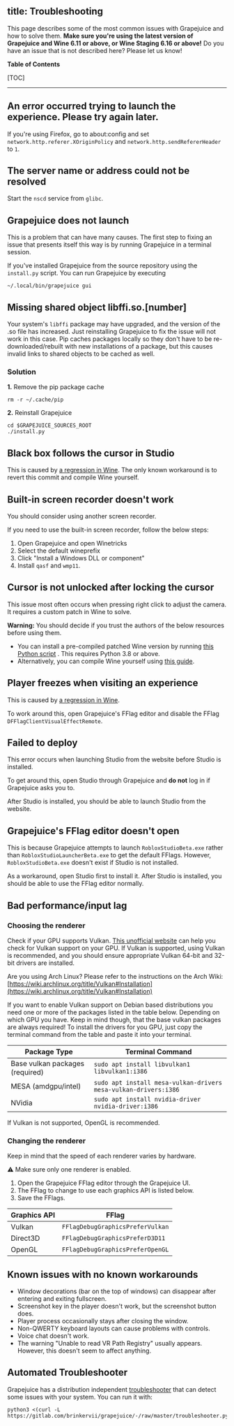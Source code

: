 title: Troubleshooting
---
This page describes some of the most common issues with Grapejuice and how to solve them. **Make sure you're using the
latest version of Grapejuice and Wine 6.11 or above, or Wine Staging 6.16 or above!** Do you have an issue that is not
described here? Please let us know!

**Table of Contents**

[TOC]

---

## An error occurred trying to launch the experience. Please try again later.

If you're using Firefox, go to about:config and set `network.http.referer.XOriginPolicy`
and `network.http.sendRefererHeader` to `1`.

## The server name or address could not be resolved

Start the `nscd` service from `glibc`.

## Grapejuice does not launch

This is a problem that can have many causes. The first step to fixing an issue that presents itself this way is by
running Grapejuice in a terminal session.

If you've installed Grapejuice from the source repository using the `install.py` script. You can run Grapejuice by
executing

```
~/.local/bin/grapejuice gui
```

## Missing shared object libffi.so.[number]

Your system's `libffi` package may have upgraded, and the version of the .so file has increased. Just reinstalling
Grapejuice to fix the issue will not work in this case. Pip caches packages locally so they don't have to be
re-downloaded/rebuilt with new installations of a package, but this causes invalid links to shared objects to be cached
as well.

### Solution

**1.** Remove the pip package cache

```
rm -r ~/.cache/pip
```

**2.** Reinstall Grapejuice

```
cd $GRAPEJUICE_SOURCES_ROOT
./install.py
```

## Black box follows the cursor in Studio

This is caused by [a regression in Wine](https://source.winehq.org/git/wine.git/commit/db2b266). The only known
workaround is to revert this commit and compile Wine yourself.

## Built-in screen recorder doesn't work

You should consider using another screen recorder.

If you need to use the built-in screen recorder, follow the below steps:

1. Open Grapejuice and open Winetricks
2. Select the default wineprefix
3. Click "Install a Windows DLL or component"
4. Install `qasf` and `wmp11`.

## Cursor is not unlocked after locking the cursor

This issue most often occurs when pressing right click to adjust the camera. It requires a custom patch in Wine to
solve.

**Warning:** You should decide if you trust the authors of the below resources before using them.

- You can install a pre-compiled patched Wine version by running [this Python script](https://pastebin.com/raw/5SeVb005)
  . This requires Python 3.8 or above.
- Alternatively, you can compile Wine yourself using [this guide](https://github.com/e666666/robloxWineBuildGuide).

## Player freezes when visiting an experience

This is caused by [a regression in Wine](https://source.winehq.org/git/wine.git/commit/7ef35b3).

To work around this, open Grapejuice's FFlag editor and disable the FFlag `DFFlagClientVisualEffectRemote`.

## Failed to deploy

This error occurs when launching Studio from the website before Studio is installed.

To get around this, open Studio through Grapejuice and **do not** log in if Grapejuice asks you to.

After Studio is installed, you should be able to launch Studio from the website.

## Grapejuice's FFlag editor doesn't open

This is because Grapejuice attempts to launch `RobloxStudioBeta.exe` rather than `RobloxStudioLauncherBeta.exe` to get
the default FFlags. However, `RobloxStudioBeta.exe` doesn't exist if Studio is not installed.

As a workaround, open Studio first to install it. After Studio is installed, you should be able to use the FFlag editor
normally.

## Bad performance/input lag

### Choosing the renderer

Check if your GPU supports Vulkan. [This unofficial website](https://vulkan.gpuinfo.org/listdevices.php) can help you
check for Vulkan support on your GPU. If Vulkan is supported, using Vulkan is recommended, and you should ensure
appropriate Vulkan 64-bit and 32-bit drivers are installed.

Are you using Arch Linux? Please refer to the instructions on the Arch
Wiki: [https://wiki.archlinux.org/title/Vulkan#Installation](https://wiki.archlinux.org/title/Vulkan#Installation)

If you want to enable Vulkan support on Debian based distributions you need one or more of the packages listed in the
table below. Depending on which GPU you have. Keep in mind though, that the base vulkan packages are always required! To
install the drivers for you GPU, just copy the terminal command from the table and paste it into your terminal.

| Package Type                    | Terminal Command                                                |
|---------------------------------|-----------------------------------------------------------------|
| Base vulkan packages (required) | `sudo apt install libvulkan1 libvulkan1:i386`                   |
| MESA (amdgpu/intel)             | `sudo apt install mesa-vulkan-drivers mesa-vulkan-drivers:i386` |
| NVidia                          | `sudo apt install nvidia-driver nvidia-driver:i386`             |

If Vulkan is not supported, OpenGL is recommended.

### Changing the renderer

Keep in mind that the speed of each renderer varies by hardware.

:warning: Make sure only one renderer is enabled.

1. Open the Grapejuice FFlag editor through the Grapejuice UI.
2. The FFlag to change to use each graphics API is listed below.
3. Save the FFlags.

| Graphics API | FFlag                            |
|--------------|----------------------------------|
| Vulkan       | `FFlagDebugGraphicsPreferVulkan` |
| Direct3D     | `FFlagDebugGraphicsPreferD3D11`  |
| OpenGL       | `FFlagDebugGraphicsPreferOpenGL` |

## Known issues with no known workarounds

- Window decorations (bar on the top of windows) can disappear after entering and exiting fullscreen.
- Screenshot key in the player doesn't work, but the screenshot button does.
- Player process occasionally stays after closing the window.
- Non-QWERTY keyboard layouts can cause problems with controls.
- Voice chat doesn't work.
- The warning "Unable to read VR Path Registry" usually appears. However, this doesn't seem to affect anything.

## Automated Troubleshooter

Grapejuice has a distribution
independent [troubleshooter](https://gitlab.com/brinkervii/grapejuice/-/raw/master/troubleshooter.py) that can detect
some issues with your system. You can run it with:

```
python3 <(curl -L https://gitlab.com/brinkervii/grapejuice/-/raw/master/troubleshooter.py)
```
